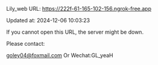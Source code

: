 Lily_web URL: https://222f-61-165-102-156.ngrok-free.app

Updated at: 2024-12-06 10:03:23

If you cannot open this URL, the server might be down.

Please contact: 

goley04@foxmail.com Or Wechat:GL_yeaH